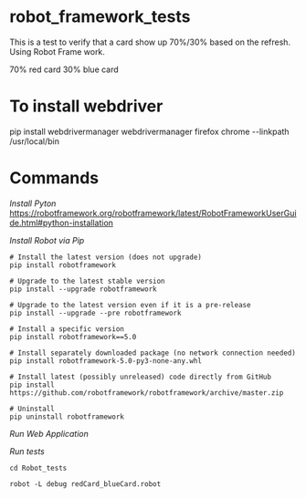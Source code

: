 # robot_framework_tests

This is a test to verify that a card show up 70%/30% based on the refresh.
Using Robot Frame work.

70% red card
30% blue card

# To install webdriver
pip install webdrivermanager
webdrivermanager firefox chrome --linkpath /usr/local/bin


# Commands
*Install Pyton*
https://robotframework.org/robotframework/latest/RobotFrameworkUserGuide.html#python-installation

*Install Robot via Pip*
```
# Install the latest version (does not upgrade)
pip install robotframework

# Upgrade to the latest stable version
pip install --upgrade robotframework

# Upgrade to the latest version even if it is a pre-release
pip install --upgrade --pre robotframework

# Install a specific version
pip install robotframework==5.0

# Install separately downloaded package (no network connection needed)
pip install robotframework-5.0-py3-none-any.whl

# Install latest (possibly unreleased) code directly from GitHub
pip install https://github.com/robotframework/robotframework/archive/master.zip

# Uninstall
pip uninstall robotframework
```

*Run Web Application*

*Run tests*
```
cd Robot_tests   
```
```
robot -L debug redCard_blueCard.robot
```

